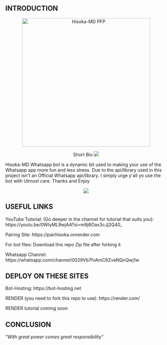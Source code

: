 ## INTRODUCTION
<p align="center">
    <img src="https://files.catbox.moe/b2he31.jpeg" alt="Hisoka-MD PFP" width="400">
</p>
<p align="center">Short Bio <img src="https://img.shields.io/badge/status-active-brightgreen.svg" /></p>
<p>Hisoka-MD Whatsapp bot is a dynamic bit used to making your use of the Whatsapp app more fun and less stress. Due to the api/library used in this project isn't an Official Whatsapp api/library. I simply urge y'all yo use the bot with Utmost care. Thanks and Enjoy</p>

<p align="center"><img src="https://img.shields.io/github/stars/yourusername/yourrepo?style=social" /></p>

## USEFUL LINKS 
<p>YouTube Tutorial: (Go deeper in the channel for tutorial that suits you): https://youtu.be/0WIyML9wjAA?si=m9j6Oax3cJj2Q40_ </p>
<p>Pairing Site: https://pairhisoka.onrender.com </p>
<p>For bot files: Download this repo Zip file after forking it</p>
<p>Whatsapp Channel: https://whatsapp.com/channel/0029Vb7fvAmC6ZveNQnQwj1w </p>

## DEPLOY ON THESE SITES
<p>Bot-Hosting: https://bot-hosting.net </p>
<p>RENDER (you need to fork this repo to use): https://render.com/ </p>
<p>RENDER tutorial coming soon</p>

## CONCLUSION
<p>
    <i>"With great power comes great responsibility"</i>
</p

